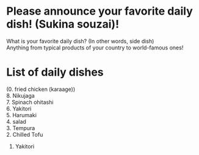# Please announce your favorite daily dish! (Sukina souzai)!
What is your favorite daily dish? (In other words, side dish)  
Anything from typical products of your country to world-famous ones!

# List of daily dishes
(0. fried chicken (karaage))<br>
8. Nikujaga<br>
7. Spinach ohitashi<br>
6. Yakitori<br>
5. Harumaki<br>
4. salad<br>
3. Tempura<br>
2. Chilled Tofu<br>
1. Yakitori<br>
